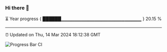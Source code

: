### Hi there 👋

⏳ Year progress { ██████▁▁▁▁▁▁▁▁▁▁▁▁▁▁▁▁▁▁▁▁▁▁▁▁ } 20.15 %

---

⏰ Updated on Thu, 14 Mar 2024 18:12:38 GMT

![Progress Bar CI](https://github.com/liununu/liununu/workflows/Progress%20Bar%20CI/badge.svg)
